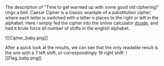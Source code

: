 The description of "Time to get warmed up with some good old ciphering!" rings a bell. Caesar Cipher is a classic example of a substitution cipher, where each letter is switched with a letter n places to the right or left in the alphabet. Here i simply fed the cipher into the online calculator [dcode](https://dcode.fr), and had it brute force all number of shifts in the english alphabet.

![[Cipher_baby.png]]

After a quick look at the results, we can see that the only readable result is the one with a 7 left shift, or correspondingly 19 right shift:
![[Flag_baby.png]]
